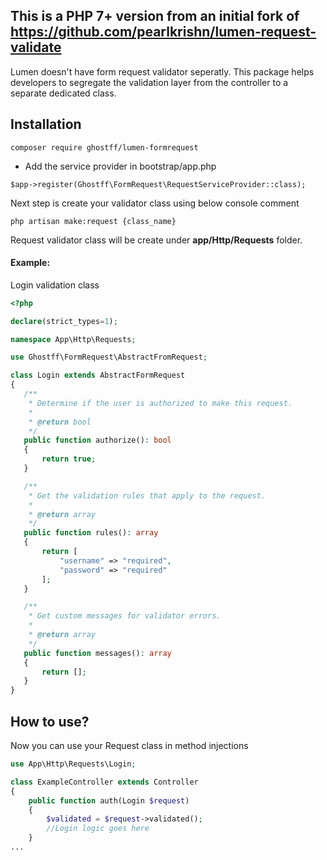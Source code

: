 **This is a PHP 7+ version from an initial fork of https://github.com/pearlkrishn/lumen-request-validate**
----
Lumen doesn't have form request validator seperatly. This package helps developers to segregate the validation layer from the controller to a separate dedicated class.

## Installation

   `composer require ghostff/lumen-formrequest`

- Add the service provider in bootstrap/app.php

`$app->register(Ghostff\FormRequest\RequestServiceProvider::class);`

Next step is create your validator class using below console comment

`php artisan make:request {class_name}`

 Request validator class will be create under **app/Http/Requests** folder.
 
 #### Example:
 
 Login validation class
 ```php
<?php

declare(strict_types=1);

namespace App\Http\Requests;

use Ghostff\FormRequest\AbstractFromRequest;

class Login extends AbstractFormRequest
{
    /**
     * Determine if the user is authorized to make this request.
     *
     * @return bool
     */
    public function authorize(): bool
    {
        return true;
    }

    /**
     * Get the validation rules that apply to the request.
     *
     * @return array
     */
    public function rules(): array
    {
        return [
            "username" => "required",
            "password" => "required"
        ];
    }

    /**
     * Get custom messages for validator errors.
     *
     * @return array
     */
    public function messages(): array
    {
        return [];
    }
}

```
 
 
 ## How to use?
 Now you can use your Request class in method injections
```php
use App\Http\Requests\Login;

class ExampleController extends Controller
{
    public function auth(Login $request)
    {
        $validated = $request->validated();
	    //Login logic goes here
    }
...
```
